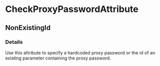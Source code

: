 ﻿---  
uid: Validator_8_8_1  
---

# CheckProxyPasswordAttribute

## NonExistingId

### Details

Use this attribute to specify a hardcoded proxy password or the id of an existing parameter containing the proxy password.
